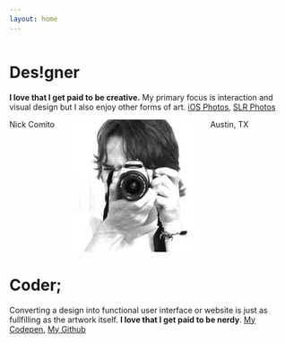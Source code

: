 ```yaml
---
layout: home
---
```


<div class="row">
  <div class="small-12 medium-6 columns">
    <div class="intro design">
      <h1 class="uppercase">Des!gner</h1>
      <p><strong>I love that I get paid to be creative.</strong> My primary focus is interaction and visual design but I also enjoy other forms of art. <a href="http://nickcomito.vsco.co/grid/1" class="dark-link" target="_blank">iOS Photos</a>, <a href="photography.html" class="dark-link">SLR Photos</a></p>
    </div>
  </div>
</div>

<div class="row">
  <div class="small-12 medium-4 medium-centered columns" id="home-middle">
    <span class="caption text-center">Nick Comito</span>
    <div class="circle-mask text-center">
      <img src="images/nick.jpg" alt="Photo of Nick Comito" />
    </div>
    <span class="caption text-center text-light">Austin, TX</span>
  </div>
</div>

<div class="row">
  <div class="small-12 medium-6 right text-right columns">
    <div class="intro code">
      <h1 class="uppercase">Coder;</h1>
      <p>Converting a design into functional user interface or website is just as fullfilling as the artwork itself. <strong>I love that I get paid to be nerdy</strong>. <a href="http://codepen.io/nickcomito/" target="_blank">My Codepen</a>, <a href="https://github.com/nickcomito">My Github</a></p>
    </div>
  </div>
</div>

<div class="rectangle-top show-for-small-only"></div>
<div class="triangle-top-left bg-light"></div>
